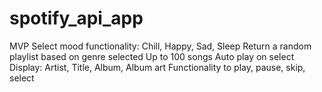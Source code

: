# spotify_api_app

MVP
Select mood functionality: Chill, Happy, Sad, Sleep
Return a random playlist based on genre selected
Up to 100 songs
Auto play on select
Display: Artist, Title, Album, Album art
Functionality to play, pause, skip, select

